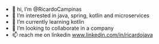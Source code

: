 - 👋 hi, I’m @RicardoCampinas
- 👀 I’m interested in java, spring, kotlin and microservices
- 🌱 I’m currently learning kotlin
- 💞️ I’m looking to collaborate in a company
- 📫 reach me on linkedin www.linkedin.com/in/ricardojava

<!---
RicardoCampinas/RicardoCampinas is a ✨ special ✨ repository because its `README.md` (this file) appears on your GitHub profile.
You can click the Preview link to take a look at your changes.
--->
